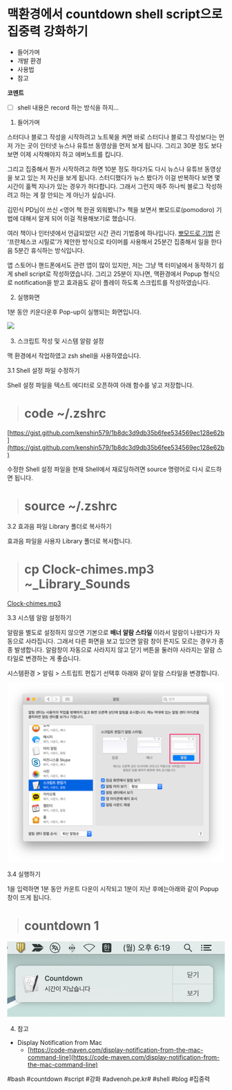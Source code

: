 # 맥환경에서 countdown shell script으로 집중력 강화하기
* 들어가며
* 개발 환경
* 사용법
* 참고

**코멘트**
- [ ] shell 내용은 record 하는 방식을 하지…

1. 들어가며

스터디나 블로그 작성을 시작하려고 노트북을 켜면 바로 스터디나 블로그 작성보다는 먼저 가는 곳이 인터넷 뉴스나 유튜브 동영상을 먼저 보게 됩니다. 그리고 30분 정도 보다 보면 이제 시작해야지 하고 에버노트를 킵니다.

그리고 집중해서 뭔가 시작하려고 하면 10분 정도 하다가도 다시 뉴스나 유튜브 동영상을 보고 있는 저 자신을 보게 됩니다. 스터디했다가 뉴스 봤다가 이걸 반복하다 보면 몇 시간이 훌쩍 지나가 있는 경우가 허다합니다. 그래서 그런지 매주 하나씩 블로그 작성하려고 하는 게 잘 안되는 게 아닌가 싶습니다.

김민식 PD님이 쓰신 <영어 책 한권 외워봤니?> 책을 보면서 뽀모드로(pomodoro) 기법에 대해서 알게 되어 이걸 적용해보기로 했습니다.

여러 책이나 인터넷에서 언급되었던 시간 관리 기법중에 하나입니다. [뽀모드로 기법](https://ko.wikipedia.org/wiki/%EB%BD%80%EB%AA%A8%EB%8F%84%EB%A1%9C_%EA%B8%B0%EB%B2%95) 은 ‘프란체스코 시릴로’가 제안한 방식으로 타이머를 사용해서 25분간 집중해서 일을 한다음 5분간 휴식하는 방식입니다. 

앱 스토어나 핸드폰에서도 관련 앱이 많이 있지만, 저는 그냥 맥 터미널에서 동작하기 쉽게 shell script로 작성하였습니다. 그리고 25분이 지나면, 맥환경에서 Popup 형식으로 notification을 받고 효과음도 같이 플레이 하도록 스크립트를 작성하였습니다.

2. 실행화면

1분 동안 키운다운후 Pop-up이 실행되는 화면입니다.

![](%EB%A7%A5%ED%99%98%EA%B2%BD%EC%97%90%EC%84%9C%20countdown%20shell%20script%EC%9C%BC%EB%A1%9C%20%EC%A7%91%EC%A4%91%EB%A0%A5%20%EA%B0%95%ED%99%94%ED%95%98%EA%B8%B0/countdown%20%E1%84%8B%E1%85%A7%E1%86%BC%E1%84%89%E1%85%A1%E1%86%BC.2019-02-26%2023_14_07.gif)

3. 스크립트 작성 및 시스템 알람 설정

맥 환경에서 작업하였고 zsh shell을 사용하였습니다.

3.1 Shell 설정 파일 수정하기

Shell 설정 파일을 텍스트 에디터로 오픈하여 아래 함수를 넣고 저장합니다.
># code ~/.zshrc

[https://gist.github.com/kenshin579/1b8dc3d9db35b6fee534569ec128e62b](https://gist.github.com/kenshin579/1b8dc3d9db35b6fee534569ec128e62b)

수정한 Shell 설정 파일을 현재 Shell에서 재로딩하려면 source 명령어로 다시 로드하면 됩니다.
># source ~/.zshrc

3.2 효과음 파일 Library 폴더로 복사하기

효과음 파일을 사용자 Library 폴더로 복사합니다.
># cp Clock-chimes.mp3 ~_Library_Sounds

<a href='Clock-chimes.mp3'>Clock-chimes.mp3</a>

3.3 시스템 알람 설정하기

알람을 별도로 설정하지 않으면 기본으로 **배너 알람 스타일** 이라서 알람이 나왔다가 자동으로 사라집니다. 그래서 다른 화면을 보고 있으면 알람 창이 뜬지도 모르는 경우가 종종 발생합니다. 알람창이 자동으로 사라지지 않고 닫기 버튼을 둘러야 사라지는 알람 스타일로 변경하는 게 좋습니다.

시스템환경 > 알림 > 스트립트 편집기 선택후 아래와 같이 알람 스타일을 변경합니다.

![](%EB%A7%A5%ED%99%98%EA%B2%BD%EC%97%90%EC%84%9C%20countdown%20shell%20script%EC%9C%BC%EB%A1%9C%20%EC%A7%91%EC%A4%91%EB%A0%A5%20%EA%B0%95%ED%99%94%ED%95%98%EA%B8%B0/C20D14F1-A6B9-41CA-B38B-C2ACA00774E3.png)

3.4 실행하기

1을 입력하면 1분 동안 카운트 다운이 시작되고 1분이 지난 후에는아래와 같이 Popup 창이 뜨게 됩니다.

># countdown 1

![](%EB%A7%A5%ED%99%98%EA%B2%BD%EC%97%90%EC%84%9C%20countdown%20shell%20script%EC%9C%BC%EB%A1%9C%20%EC%A7%91%EC%A4%91%EB%A0%A5%20%EA%B0%95%ED%99%94%ED%95%98%EA%B8%B0/image_3.png)

4. 참고

* Display Notification from Mac
	* [https://code-maven.com/display-notification-from-the-mac-command-line](https://code-maven.com/display-notification-from-the-mac-command-line)

#bash #countdown #script #강화 #advenoh.pe.kr# #shell #blog #집중력